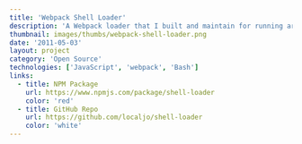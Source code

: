 ```yaml
---
title: 'Webpack Shell Loader'
description: 'A Webpack loader that I built and maintain for running arbitrary shell scripts when loading files.'
thumbnail: images/thumbs/webpack-shell-loader.png
date: '2011-05-03'
layout: project
category: 'Open Source'
technologies: ['JavaScript', 'webpack', 'Bash']
links:
  - title: NPM Package
    url: https://www.npmjs.com/package/shell-loader
    color: 'red'
  - title: GitHub Repo
    url: https://github.com/localjo/shell-loader
    color: 'white'
---
```


